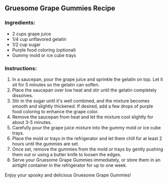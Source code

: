 ## Gruesome Grape Gummies Recipe

### Ingredients:
- 2 cups grape juice
- 1/4 cup unflavored gelatin
- 1/2 cup sugar
- Purple food coloring (optional)
- Gummy mold or ice cube trays

### Instructions:
1. In a saucepan, pour the grape juice and sprinkle the gelatin on top. Let it sit for 5 minutes so the gelatin can soften.
2. Place the saucepan over low heat and stir until the gelatin completely dissolves.
3. Stir in the sugar until it's well combined, and the mixture becomes smooth and slightly thickened. If desired, add a few drops of purple food coloring to enhance the grape color.
4. Remove the saucepan from heat and let the mixture cool slightly for about 3-5 minutes.
5. Carefully pour the grape juice mixture into the gummy mold or ice cube trays.
6. Place the mold or trays in the refrigerator and let them chill for at least 2 hours until the gummies are set.
7. Once set, remove the gummies from the mold or trays by gently pushing them out or using a butter knife to loosen the edges.
8. Serve your Gruesome Grape Gummies immediately, or store them in an airtight container in the refrigerator for up to one week.

Enjoy your spooky and delicious Gruesome Grape Gummies!
